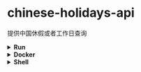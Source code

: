 # chinese-holidays-api

提供中国休假或者工作日查询

<details>
<summary><b>Run</b></summary>

### 直接运行


```shell
go run main.go
```

### 自定义端口


```shell
export HOLIDAY_PORT=9002
go run main.go
```
</details>

<details>
<summary><b>Docker</b></summary>

### 直接运行


```docker
docker run --name=holidays -p 80:80 -d ghcr.io/xiaoxuan6/chinese-holidays-api/chinese-holidays-api:latest
```

### 自定义端口


```docker
docker run --name=holiday -e HOLIDAY_PORT=9002 -p 9002:9002 -d ghcr.io/xiaoxuan6/chinese-holidays-api/chinese-holidays-api:latest
```
</details>

<details>
<summary><b>Shell</b></summary>

### Install


```shell
bash <(curl -sSL https://github-mirror.us.kg/https://github.com/xiaoxuan6/chinese-holidays-api/blob/main/holidays.sh) install
```

### Remove


```shell
bash <(curl -sSL https://github-mirror.us.kg/https://github.com/xiaoxuan6/chinese-holidays-api/blob/main/holidas.sh) remove

```
<details>

## Api

查询 `2024-08-06` 是否是工作日

```shell
curl http://127.0.0.1/api/holidays/2024-08-06
or
curl http://127.0.0.1/api/holidays?date=2024-08-06

{
  "code": 200,
  "date": "2024-08-06", <- version v0.0.2
  "is_holiday": false,
  "is_working_day": true,
  "lunar_date": "七月初二日", <- version v0.0.3
  "lunar_year": "甲辰年", <- version v0.0.4
  "msg": "query ok",
  "weekday": "星期一", <- version v0.0.2
  "zh_year": "龙年" <- version v0.0.4
}
```

返回参数：

|字段|描述|
|:---|:---|
|code|返回状态值（200：表示成功，500：表示失败）|
|msg|描述|
|date|查询日期|
|lunar_date|农历日期|
|lunar_year|农历年份|
|is_holiday|是否是节假日|
|is_working_day|是否是工作日|
|weekday|星期几|
|zh_year|生肖年份|

## Features

- [x] bundled data
    - support [2024](https://www.gov.cn/zhengce/content/202310/content_6911527.htm)
    - support [2023](http://www.gov.cn/zhengce/content/2022-12/08/content_5730844.htm)
    - support [2022](http://www.gov.cn/zhengce/content/2021-10/25/content_5644835.htm)
    - support [2021](http://www.gov.cn/zhengce/content/2020-11/25/content_5564127.htm)
    - support [2020](http://www.gov.cn/zhengce/content/2019-11/21/content_5454164.htm)
    - support [2019](http://www.gov.cn/zhengce/content/2018-12/06/content_5346276.htm) and
      5.1 [changes](http://www.gov.cn/zhengce/content/2019-03/22/content_5375877.htm)
    - support [2018](http://www.gov.cn/zhengce/content/2017-11/30/content_5243579.htm)
    - support [2017](http://www.gov.cn/zhengce/content/2016-12/01/content_5141603.htm)
    - support 2016
